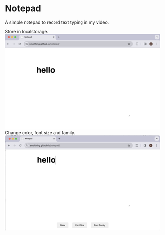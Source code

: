 # Notepad
A simple notepad to record text typing in my video.

Store in localstorage.
![](notepad.png)
Change color, font size and family.
![](hidden-setting.png)
